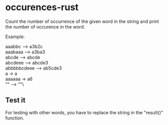 # occurences-rust 

Count the number of occurrence of the given word in the string and print the number of occurence in the word.

Example:

aaabbc --> a3b2c\
aaabaaa --> a3ba3\
abcde --> abcde\
abcdeee --> abcde3\
abbbbbcdeee  --> ab5cde3\
a -> a\
aaaaaa -> a6\
"" --> ""\

## Test it 

For testing with other words, you have to replace the string in the "result()" function.